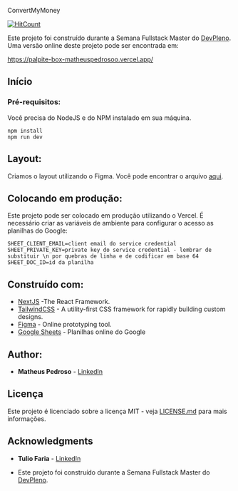 ConvertMyMoney

[![HitCount](http://hits.dwyl.com/matheuspedrosoo/https://githubcom/matheuspedrosoo/palpite-box.svg)](http://hits.dwyl.com/matheuspedrosoo/https://githubcom/matheuspedrosoo/palpite-box)

Este projeto foi construído durante a Semana Fullstack Master do [DevPleno](https://devpleno.com). Uma versão online deste projeto pode ser encontrada em: 

https://palpite-box-matheuspedrosoo.vercel.app/

##

## Início

###

### Pré-requisitos:

Você precisa do NodeJS e do NPM instalado em sua máquina.

```
npm install
npm run dev
```

## Layout:

Criamos o layout utilizando o Figma. Você pode encontrar o arquivo [aqui](https://www.figma.com/file/HxvAYhS6l7UDI49u8uLdaC/palpite-box?node-id=0%3A1).

## Colocando em produção:

Este projeto pode ser colocado em produção utilizando o Vercel. É necessário criar as variáveis de ambiente para configurar o acesso as planilhas do Google:

```
SHEET_CLIENT_EMAIL=client email do service credential
SHEET_PRIVATE_KEY=private key do service credential - lembrar de substituir \n por quebras de linha e de codificar em base 64
SHEET_DOC_ID=id da planilha
```

## Construído com:

* [NextJS](https://nextjs.org/) -The React Framework.
* [TailwindCSS](https://tailwindcss.com/) - A utility-first CSS framework for
rapidly building custom designs.
* [Figma](https://figma.com/) - Online prototyping tool.
* [Google Sheets](https://drive.google.com) - Planilhas online do Google

## Author:

- **Matheus Pedroso** - [LinkedIn](https://www.linkedin.com/in/matheuspedrosoo/)

##

## Licença

Este projeto é licenciado sobre a licença MIT - veja [LICENSE.md](https://github.com/matheuspedrosoo/palpite-box/blob/master/LICENSE.md) para mais informações.

##

## Acknowledgments

- **Tulio Faria** - [LinkedIn](https://www.linkedin.com/in/tuliofaria/)

- Este projeto foi construído durante a Semana Fullstack Master do [DevPleno](https://devpleno.com).